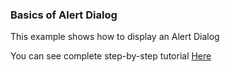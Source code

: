 ### Basics of Alert Dialog

This example shows how to display an Alert Dialog

You can see complete step-by-step tutorial [Here](https://www.instagram.com/p/B_uRH-NAtTX/?utm_source=ig_web_copy_link)
